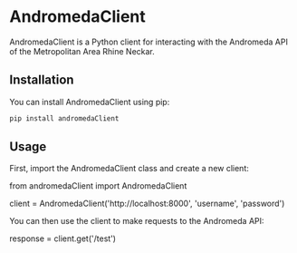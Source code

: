 # AndromedaClient

AndromedaClient is a Python client for interacting with the Andromeda API of the Metropolitan Area Rhine Neckar.

## Installation

You can install AndromedaClient using pip:

```bash
pip install andromedaClient
```

## Usage

First, import the AndromedaClient class and create a new client:

from andromedaClient import AndromedaClient

client = AndromedaClient('http://localhost:8000', 'username', 'password')

You can then use the client to make requests to the Andromeda API:

response = client.get('/test')

